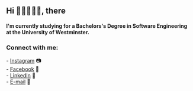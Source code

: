 <h2>Hi 👋🏻👨🏻‍💻, there </h2>
<h4 >I'm currently studying for a Bachelors's Degree in Software Engineering at the University of Westminster.</h4>

<h3 align="left">Connect with me:</h3>
- <a href="https://www.instagram.com/kawshan_mendis/">Instagram</a> 📷<br>
- <a href="https://www.facebook.com/maleesha.kawshan.7/">Facebook</a> 👤<br>
- <a href="https://www.linkedin.com/in/maleesha-kawshan/">LinkedIn</a> 💼<br>
- <a href="kawshanmaleesha0@gmail.com">E-mail</a> 📧

